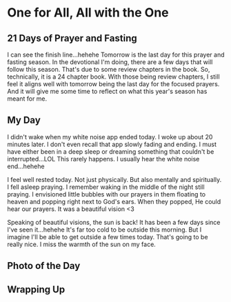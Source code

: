 # One for All, All with the One

## 21 Days of Prayer and Fasting

I can see the finish line...hehehe Tomorrow is the last day for this prayer and fasting season. In the devotional I'm doing, there are a few days that will follow this season. That's due to some review chapters in the book. So, technically, it is a 24 chapter book. With those being review chapters, I still feel it aligns well with tomorrow being the last day for the focused prayers. And it will give me some time to reflect on what this year's season has meant for me.

<!--@include: ../../../bible/prayer/journal/2025/01/24_21-days.md{3,}-->

## My Day

I didn't wake when my white noise app ended today. I woke up about 20 minutes later. I don't even recall that app slowly fading and ending. I must have either been in a deep sleep or dreaming something that couldn't be interrupted...LOL This rarely happens. I usually hear the white noise end...hehehe

I feel well rested today. Not just physically. But also mentally and spiritually. I fell asleep praying. I remember waking in the middle of the night still praying. I envisioned little bubbles with our prayers in them floating to heaven and popping right next to God's ears. When they popped, He could hear our prayers. It was a beautiful vision <3

Speaking of beautiful visions, the sun is back! It has been a few days since I've seen it...hehehe It's far too cold to be outside this morning. But I imagine I'll be able to get outside a few times today. That's going to be really nice. I miss the warmth of the sun on my face.



## Photo of the Day

<!--@include: ../../../photos/photo-a-day/2025/01/24.md{3,}-->

## Wrapping Up
